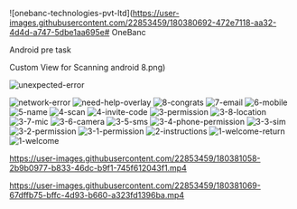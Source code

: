![onebanc-technologies-pvt-ltd](https://user-images.githubusercontent.com/22853459/180380692-472e7118-aa32-4d4d-a747-5dbe1aa695e# OneBanc

Android pre task

Custom View  for Scanning android
8.png)



![unexpected-error](https://user-images.githubusercontent.com/22853459/180381053-4581a5c3-ed44-41e7-9cba-c0dd48da6440.png)



![network-error](https://user-images.githubusercontent.com/22853459/180381088-192111e3-7a3e-4188-81df-cc6e1245da3d.png)
![need-help-overlay](https://user-images.githubusercontent.com/22853459/180381091-19e1cacb-5c82-451a-b947-cef0f5fcd202.png)
![8-congrats](https://user-images.githubusercontent.com/22853459/180381094-60c0f46d-f3ac-4d57-aaa1-dd26bae294ba.png)
![7-email](https://user-images.githubusercontent.com/22853459/180381096-7e4f893c-c9b5-4bad-980b-a00dd4c25a7e.png)
![6-mobile](https://user-images.githubusercontent.com/22853459/180381103-da43de07-ef83-44c9-8ecc-621db1de82e7.png)
![5-name](https://user-images.githubusercontent.com/22853459/180381107-042c22d1-4a52-424b-b671-ed85fd111691.png)
![4-scan](https://user-images.githubusercontent.com/22853459/180381110-3132b6fd-1351-40e9-bf57-4ede1ca6d07c.png)
![4-invite-code](https://user-images.githubusercontent.com/22853459/180381113-d5abc9af-12c4-4b4b-a2f2-d3d4f327780a.png)
![3-permission](https://user-images.githubusercontent.com/22853459/180381117-f4be5ba4-5931-4245-bd88-19d030b9fe11.png)
![3-8-location](https://user-images.githubusercontent.com/22853459/180381122-c138e694-c97c-470a-9339-e819dad75efd.png)
![3-7-mic](https://user-images.githubusercontent.com/22853459/180381123-26086d4f-005a-4a65-b4c1-7798b3df3797.png)
![3-6-camera](https://user-images.githubusercontent.com/22853459/180381125-ea248431-3ff8-4b27-86e2-789691d66184.png)
![3-5-sms](https://user-images.githubusercontent.com/22853459/180381127-73532076-5cc2-4734-8093-a34fe75d4812.png)
![3-4-phone-permission](https://user-images.githubusercontent.com/22853459/180381129-723fbdf9-8801-4678-9ae4-0049133d0291.png)
![3-3-sim](https://user-images.githubusercontent.com/22853459/180381133-a5ac5949-3593-464c-a56b-d16df3f2632d.png)
![3-2-permission](https://user-images.githubusercontent.com/22853459/180381137-a2d2ffad-2c40-4891-b1c2-cac63c33eca1.png)
![3-1-permission](https://user-images.githubusercontent.com/22853459/180381139-deb16a21-2b9a-4e36-a39b-474cd0730ef2.png)
![2-instructions](https://user-images.githubusercontent.com/22853459/180381147-e8161508-a600-4724-8e16-7dffd702a158.png)
![1-welcome-return](https://user-images.githubusercontent.com/22853459/180381148-5bd1a724-46e3-41fc-8abf-50b63c1d694e.png)
![1-welcome](https://user-images.githubusercontent.com/22853459/180381154-01fd47b0-d9d5-4a47-90c3-1f300d5ae19f.png)

https://user-images.githubusercontent.com/22853459/180381058-2b9b0977-b833-46dc-b9f1-745f612043f1.mp4


https://user-images.githubusercontent.com/22853459/180381069-67dffb75-bffc-4d93-b660-a323fd1396ba.mp4
